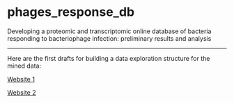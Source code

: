 # phages_response_db
Developing a proteomic and transcriptomic online database of bacteria responding to bacteriophage infection: preliminary results and analysis

---


Here are the first drafts for building a data exploration structure for the mined data:

[Website 1](https://bioinfo-arctic.github.io/phages_response_db/)

[Website 2](https://bioinfo-arctic.github.io/phages_response_db/)
